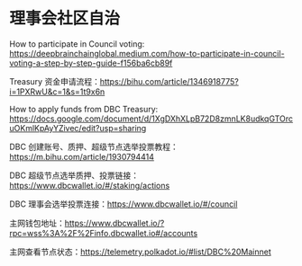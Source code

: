 # 理事会社区自治

How to participate in Council voting: https://deepbrainchainglobal.medium.com/how-to-participate-in-council-voting-a-step-by-step-guide-f156ba6cb89f

Treasury 资金申请流程：https://bihu.com/article/1346918775?i=1PXRwU&c=1&s=1t9x6n

How to apply funds from DBC Treasury: https://docs.google.com/document/d/1XgDXhXLpB72D8zmnLK8udkqGTOrcuOKmlKpAyYZivec/edit?usp=sharing

DBC 创建账号、质押、超级节点选举投票教程：https://m.bihu.com/article/1930794414

DBC 超级节点选举质押、投票链接：https://www.dbcwallet.io/#/staking/actions

DBC 理事会选举投票连接：https://www.dbcwallet.io/#/council

主网钱包地址：https://www.dbcwallet.io/?rpc=wss%3A%2F%2Finfo.dbcwallet.io#/accounts

主网查看节点状态：https://telemetry.polkadot.io/#list/DBC%20Mainnet
